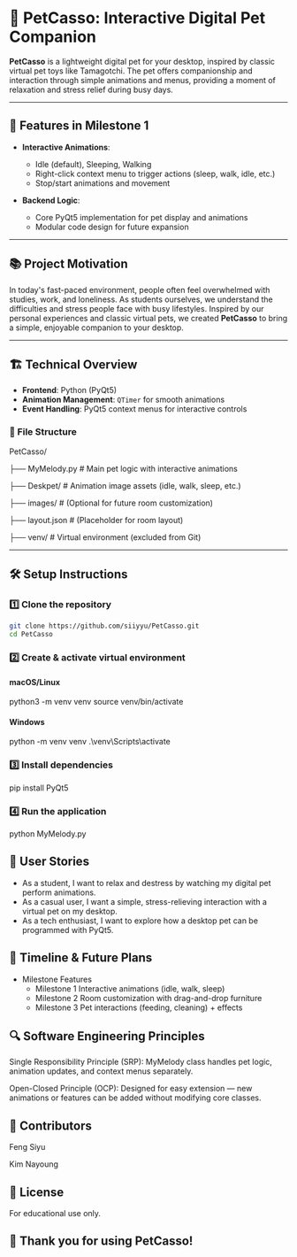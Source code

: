 # 🐾 PetCasso: Interactive Digital Pet Companion

**PetCasso** is a lightweight digital pet for your desktop, inspired by classic virtual pet toys like Tamagotchi. The pet offers companionship and interaction through simple animations and menus, providing a moment of relaxation and stress relief during busy days.

---

## 🌟 Features in Milestone 1

- **Interactive Animations**:
  - Idle (default), Sleeping, Walking
  - Right-click context menu to trigger actions (sleep, walk, idle, etc.)
  - Stop/start animations and movement

- **Backend Logic**:
  - Core PyQt5 implementation for pet display and animations
  - Modular code design for future expansion

---

## 📚 Project Motivation

In today's fast-paced environment, people often feel overwhelmed with studies, work, and loneliness. As students ourselves, we understand the difficulties and stress people face with busy lifestyles. Inspired by our personal experiences and classic virtual pets, we created **PetCasso** to bring a simple, enjoyable companion to your desktop.

---

## 🏗 Technical Overview

- **Frontend**: Python (PyQt5)
- **Animation Management**: `QTimer` for smooth animations
- **Event Handling**: PyQt5 context menus for interactive controls

### 📁 File Structure
PetCasso/

├── MyMelody.py # Main pet logic with interactive animations

├── Deskpet/ # Animation image assets (idle, walk, sleep, etc.)

├── images/ # (Optional for future room customization)

├── layout.json # (Placeholder for room layout)

├── venv/ # Virtual environment (excluded from Git)

---

## 🛠 Setup Instructions

### 1️⃣ Clone the repository

```bash
git clone https://github.com/siiyyu/PetCasso.git
cd PetCasso
```
### 2️⃣ Create & activate virtual environment

#### macOS/Linux
python3 -m venv venv
source venv/bin/activate

#### Windows
python -m venv venv
.\venv\Scripts\activate

### 3️⃣ Install dependencies
pip install PyQt5

### 4️⃣ Run the application
python MyMelody.py

## 📝 User Stories
- As a student, I want to relax and destress by watching my digital pet perform animations.
- As a casual user, I want a simple, stress-relieving interaction with a virtual pet on my desktop.
- As a tech enthusiast, I want to explore how a desktop pet can be programmed with PyQt5.

## 📅 Timeline & Future Plans
- Milestone	Features
  - Milestone 1	Interactive animations (idle, walk, sleep)
  - Milestone 2	Room customization with drag-and-drop furniture
  - Milestone 3	Pet interactions (feeding, cleaning) + effects

## 🔍 Software Engineering Principles
Single Responsibility Principle (SRP): MyMelody class handles pet logic, animation updates, and context menus separately.

Open-Closed Principle (OCP): Designed for easy extension — new animations or features can be added without modifying core classes.

## 🤝 Contributors
Feng Siyu

Kim Nayoung

## 📄 License
For educational use only.

## 🌸 Thank you for using PetCasso!
